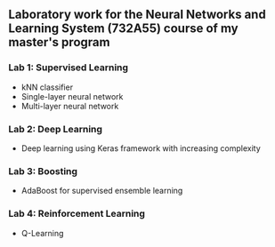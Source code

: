 ## Laboratory work for the Neural Networks and Learning System (732A55) course of my master's program

### Lab 1: Supervised Learning
- kNN classifier
- Single-layer neural network
- Multi-layer neural network

### Lab 2: Deep Learning
- Deep learning using Keras framework with increasing complexity

### Lab 3: Boosting
- AdaBoost for supervised ensemble learning

### Lab 4: Reinforcement Learning
- Q-Learning
